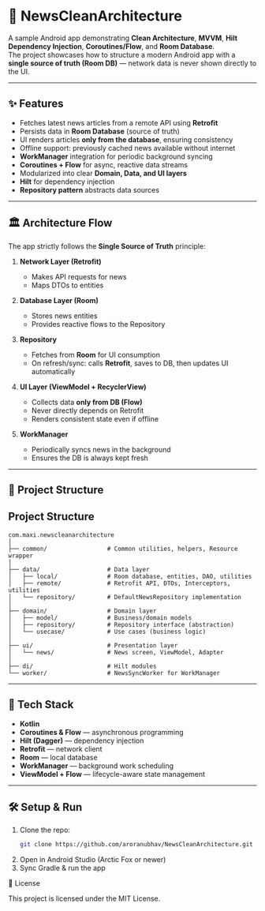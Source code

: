 # 📰 NewsCleanArchitecture

A sample Android app demonstrating **Clean Architecture**, **MVVM**, **Hilt Dependency Injection**,
**Coroutines/Flow**, and **Room Database**.  
The project showcases how to structure a modern Android app with a **single source of truth (Room
DB)** — network data is never shown directly to the UI.

---

## ✨ Features

- Fetches latest news articles from a remote API using **Retrofit**
- Persists data in **Room Database** (source of truth)
- UI renders articles **only from the database**, ensuring consistency
- Offline support: previously cached news available without internet
- **WorkManager** integration for periodic background syncing
- **Coroutines + Flow** for async, reactive data streams
- Modularized into clear **Domain, Data, and UI layers**
- **Hilt** for dependency injection
- **Repository pattern** abstracts data sources

---

## 🏛️ Architecture Flow

The app strictly follows the **Single Source of Truth** principle:

1. **Network Layer (Retrofit)**
    - Makes API requests for news
    - Maps DTOs to entities

2. **Database Layer (Room)**
    - Stores news entities
    - Provides reactive flows to the Repository

3. **Repository**
    - Fetches from **Room** for UI consumption
    - On refresh/sync: calls **Retrofit**, saves to DB, then updates UI automatically

4. **UI Layer (ViewModel + RecyclerView)**
    - Collects data **only from DB (Flow)**
    - Never directly depends on Retrofit
    - Renders consistent state even if offline

5. **WorkManager**
    - Periodically syncs news in the background
    - Ensures the DB is always kept fresh

---

## 📂 Project Structure

## Project Structure

```
com.maxi.newscleanarchitecture
│
├── common/                 # Common utilities, helpers, Resource wrapper
│
├── data/                   # Data layer
│   ├── local/              # Room database, entities, DAO, utilities
│   ├── remote/             # Retrofit API, DTOs, Interceptors, utilities
│   └── repository/         # DefaultNewsRepository implementation
│
├── domain/                 # Domain layer
│   ├── model/              # Business/domain models
│   ├── repository/         # Repository interface (abstraction)
│   └── usecase/            # Use cases (business logic)
│
├── ui/                     # Presentation layer
│   └── news/               # News screen, ViewModel, Adapter
│
├── di/                     # Hilt modules
└── worker/                 # NewsSyncWorker for WorkManager
```

---

## 🚀 Tech Stack

- **Kotlin**
- **Coroutines & Flow** — asynchronous programming
- **Hilt (Dagger)** — dependency injection
- **Retrofit** — network client
- **Room** — local database
- **WorkManager** — background work scheduling
- **ViewModel + Flow** — lifecycle-aware state management

---

## 🛠️ Setup & Run

1. Clone the repo:
   ```bash
   git clone https://github.com/aroranubhav/NewsCleanArchitecture.git

2. Open in Android Studio (Arctic Fox or newer)
3. Sync Gradle & run the app

📄 License

This project is licensed under the MIT License.